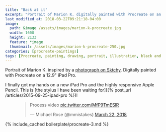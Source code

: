 ```yaml
---
title: "Back at it"
excerpt: "Portrait of Marion K. digitally painted with Procreate on an iPad."
last_modified_at: 2018-03-22T09:21:18-04:00
image: 
  path: &image /assets/images/marion-k-procreate.jpg
  width: 1600
  height: 2133
  feature: *image
  thumbnail: /assets/images/marion-k-procreate-250.jpg
categories: [procreate-paintings]
tags: [Procreate, painting, drawing, portrait, illustration, black and white, time lapse]
---
```


Portrait of Marion K. inspired by a [photograph on Sktchy](http://​sktchy.com/p6juFc ). Digitally painted with Procreate on a 12.9" iPad Pro.

I finally got my hands on a new iPad Pro and the highly responsive Apple Pencil. This is [the stylus I have been waiting for]({% post_url /articles/2015-09-25-ipad-pro %})!

<figure>
  <blockquote class="twitter-tweet" data-conversation="none" data-lang="en"><p lang="en" dir="ltr">Process video <a href="https://t.co/MfP9TmESlR">pic.twitter.com/MfP9TmESlR</a></p>&mdash; Michael Rose (@mmistakes) <a href="https://twitter.com/mmistakes/status/976620815662960640?ref_src=twsrc%5Etfw">March 22, 2018</a></blockquote>
  <script async src="https://platform.twitter.com/widgets.js" charset="utf-8"></script>
</figure>

{% include_cached boilerplate/procreate-3.md %}
